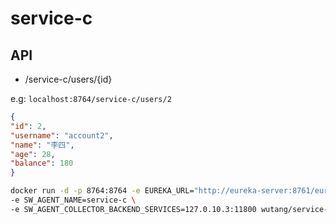 # service-c

## API

- /service-c/users/{id}

e.g: `localhost:8764/service-c/users/2`

```json
{
"id": 2,
"username": "account2",
"name": "李四",
"age": 28,
"balance": 180
}
```

```bash
docker run -d -p 8764:8764 -e EUREKA_URL="http://eureka-server:8761/eureka" \
-e SW_AGENT_NAME=service-c \
-e SW_AGENT_COLLECTOR_BACKEND_SERVICES=127.0.10.3:11800 wutang/service-c:1.0
```

